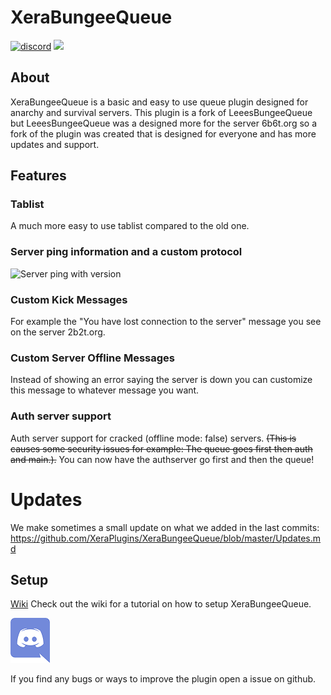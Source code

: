 # XeraBungeeQueue
[![discord](https://discord.com/api/guilds/683053832694923319/embed.png)](https://discord.gg/WWm35Tc) [![](https://img.shields.io/badge/contributions-welcome-brightgreen)](https://github.com/XeraPlugins/XeraBungeeQueue)

## About
XeraBungeeQueue is a basic and easy to use queue plugin designed for anarchy and survival servers. This plugin is a fork of LeeesBungeeQueue but LeeesBungeeQueue was a designed more for the server 6b6t.org so a fork of the plugin was created that is designed for everyone and has more updates and support.

## Features
### Tablist 
A much more easy to use tablist compared to the old one.

### Server ping information and a custom protocol
![Server ping with version](https://cdn.discordapp.com/attachments/722198099132678148/751842799682453606/unknown.png)

### Custom Kick Messages
For example the "You have lost connection to the server" message you see on the server 2b2t.org.

### Custom Server Offline Messages 
Instead of showing an error saying the server is down you can customize this message to whatever message you want.

### Auth server support
Auth server support for cracked (offline mode: false) servers. ~~(This is causes some security issues for example: The queue goes first then auth and main.).~~ You can now have the authserver go first and then the queue!

# Updates
We make sometimes a small update on what we added in the last commits: https://github.com/XeraPlugins/XeraBungeeQueue/blob/master/Updates.md

## Setup 
[Wiki](https://github.com/XeraPlugins/XeraBungeeQueue/wiki)
Check out the wiki for a tutorial on how to setup XeraBungeeQueue.

[![Xera Discord](https://github.com/AlexProgrammerDE/AlexProgrammerDE.github.io/raw/master/discord.png)](https://discord.gg/KgrrEQr)

If you find any bugs or ways to improve the plugin open a issue on github.
